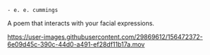 ```
- e. e. cummings
```

A poem that interacts with your facial expressions.

https://user-images.githubusercontent.com/29869612/156472372-6e09d45c-390c-44d0-a491-ef28df11b17a.mov

